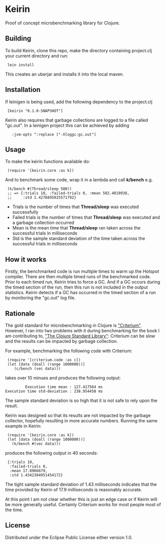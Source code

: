 # Keirin

Proof of concept microbenchmarking library for Clojure.


## Building
To build Keirin, clone this repo, make the directory containing project.clj your current directory and run:

     lein install

This creates an uberjar and installs it into the local maven.


## Installation
If leinigen is being used, add the following dependency to the project.clj

     [keirin "0.1.0-SNAPSHOT"]

Keirin also requires that garbage collections are logged to a file called "gc.out". In a leinigen project this can be achieved by adding

       :jvm-opts ^:replace ["-Xloggc:gc.out"]


## Usage
To make the keirin functions available do:

     (require '[keirin.core :as k])


And to benchmark some code, wrap it in a lambda and call **k/bench** e.g. 

     (k/bench #(Thread/sleep 500))
     ;; => {:trials 10, :failed-trials 0, :mean 502.4019938, 
     ;;     :std 1.4276895025571792}

 * Trials is the number of times that **Thread/sleep** was executed successfully 
 * Failed trials is the number of times that **Thread/sleep** was executed and a garbage collection occurred
 * Mean is the mean time that **Thread/sleep** ran taken across the successful trials in milliseconds
 * Std is the sample standard deviation of the time taken across the successful trials in milliseconds


## How it works
Firstly, the benchmarked code is run multiple times to warm up the Hotspot compiler. There are then multiple timed runs of the benchmarked code. Prior to each timed run, Keirin tries to force a GC. And if a GC occurs during the timed section of the run, then this run is not included in the output statistics. Keirin detects if a GC has occurred in the timed section of a run by monitoring the "gc.out" log file.


## Rationale
The gold standard for microbenchmarking in Clojure is ["Criterium"](https://github.com/hugoduncan/criterium). However, I ran into two problems with it during benchmarking for the book I am contributing to, ["The Clojure Standard Library"](https://www.manning.com/books/clojure-standard-library): Criterium can be slow and the results can be impacted by garbage collection.

For example, benchmarking the following code with Criterium:

     (require '[criterium.code :as c])
     (let [data (doall (range 1000000))]
        (c/bench (vec data)))

takes over 10 minues and produces the following output:

             Execution time mean : 127.417564 ms
    Execution time std-deviation : 238.954458 ms

The sample standard deviation is so high that it is not safe to rely upon the result.

Keirin was designed so that its results are not impacted by the garbage collector, hopefully resulting in more accurate numbers. Running the same example in Keirin:

     (require '[keirin.core :as k])
     (let [data (doall (range 1000000))]
       (k/bench #(vec data)))

produces the following output in 40 seconds:

     {:trials 10, 
      :failed-trials 0, 
      :mean 17.8966679, 
      :std 1.4342384951454172}

The tight sample standard deviation of 1.43 milliseconds indicates that the time provided by Keirin of 17.9 milliseconds is reasonably accurate.

At this point I am not clear whether this is just an edge case or if Keirin will be more generally useful. Certainly Criterium works for most people most of the time.


## License

Distributed under the Eclipse Public License either version 1.0.
